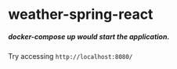# weather-spring-react

##### docker-compose up would start the application.

Try accessing `http://localhost:8080/`
